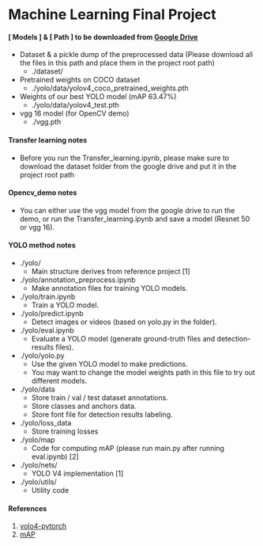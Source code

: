 # Machine Learning Final Project

#### **[ Models ] & [ Path ] to be downloaded from [Google Drive](https://drive.google.com/drive/folders/1FCbOwFw94OynbKCR_3kjpEV4_5si5VkP?usp=sharing)**
 - Dataset & a pickle dump of the preprocessed data (Please download all the files in this path and place them in the project root path)
    *   ./dataset/
 - Pretrained weights on COCO dataset
    *   ./yolo/data/yolov4_coco_pretrained_weights.pth
 - Weights of our best YOLO model (mAP 63.47%)
    *   ./yolo/data/yolov4_test.pth
 - vgg 16 model (for OpenCV demo) 
    *   ./vgg.pth
    
#### **Transfer learning notes**
 - Before you run the Transfer_learning.ipynb, please make sure to download the dataset folder from the google drive and put it in the project root path
 
#### **Opencv_demo notes** 
 - You can either use the vgg model from the google drive to run the demo, or run the Transfer_learning.ipynb and save a model (Resnet 50 or vgg 16). 


#### **YOLO method notes**
 - ./yolo/
    * Main structure derives from reference project [1]
 - ./yolo/annotation_preprocess.ipynb
    *  Make annotation files for training YOLO models.
 - ./yolo/train.ipynb
    *  Train a YOLO model.
 - ./yolo/predict.ipynb
    *  Detect images or videos (based on yolo.py in the folder).
 - ./yolo/eval.ipynb
    *  Evaluate a YOLO model (generate ground-truth files and detection-results files).
 - ./yolo/yolo.py
    * Use the given YOLO model to make predictions.
    * You may want to change the model weights path in this file to try out different models.
 - ./yolo/data
    * Store train / val / test dataset annotations.
    * Store classes and anchors data.
    * Store font file for detection results labeling.
 - ./yolo/loss_data
    * Store training losses
 - ./yolo/map
    * Code for computing mAP (please run main.py after running eval.ipynb) [2]
 - ./yolo/nets/
    * YOLO V4 implementation [1]
 - ./yolo/utils/
    * Utility code

#### **References**

1. [yolo4-pytorch](https://github.com/bubbliiiing/yolov4-pytorch)
2. [mAP](https://github.com/Cartucho/mAP)



